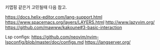 키맵핑 같은거 고민될때 다음 참고.

<https://docs.helix-editor.com/lang-support.html>
<https://www.spacemacs.org/layers/LAYERS.html>
<http://www.lazyvim.org/>
<https://github.com/mawww/kakoune#3-basic-interaction>

Lsp configs:
  <https://github.com/neovim/nvim-lspconfig/blob/master/doc/configs.md>
  <https://langserver.org/>
